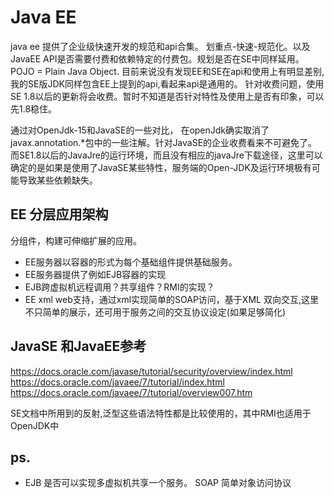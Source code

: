 # Java EE

java ee 提供了企业级快速开发的规范和api合集。
划重点-快速-规范化。以及JavaEE API是否需要付费和依赖特定的付费包。规划是否在SE中同样延用。
POJO = Plain Java Object.
目前来说没有发现EE和SE在api和使用上有明显差别,我的SE版JDK同样包含EE上提到的api,看起来api是通用的。
针对收费问题，使用SE 1.8以后的更新将会收费。暂时不知道是否针对特性及使用上是否有印象，可以先1.8稳住。

通过对OpenJdk-15和JavaSE的一些对比，
在openJdk确实取消了javax.annotation.*包中的一些注解。针对JavaSE的企业收费看来不可避免了。
而SE1.8以后的JavaJre的运行环境，而且没有相应的javaJre下载途径，这里可以确定的是如果是使用了JavaSE某些特性，服务端的Open-JDK及运行环境极有可能导致某些依赖缺失。

## EE 分层应用架构
  分组件，构建可伸缩扩展的应用。

  - EE服务器以容器的形式为每个基础组件提供基础服务。
  - EE服务器提供了例如EJB容器的实现
  - EJB跨虚拟机远程调用？共享组件？RMI的实现？
  - EE xml web支持，通过xml实现简单的SOAP访问，基于XML 双向交互,这里不只简单的展示，还可用于服务之间的交互协议设定(如果足够简化)

## JavaSE 和JavaEE参考
https://docs.oracle.com/javase/tutorial/security/overview/index.html
https://docs.oracle.com/javaee/7/tutorial/index.html
https://docs.oracle.com/javaee/7/tutorial/overview007.htm

SE文档中所用到的反射,泛型这些语法特性都是比较使用的，其中RMI也适用于OpenJDK中


## ps.
* EJB 是否可以实现多虚拟机共享一个服务。
SOAP 简单对象访问协议